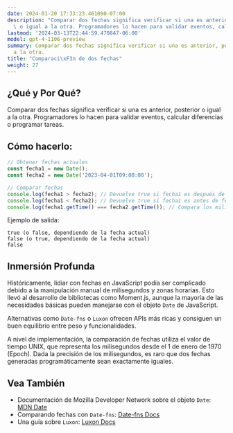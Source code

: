```yaml
---
date: 2024-01-20 17:33:23.461090-07:00
description: "Comparar dos fechas significa verificar si una es anterior, posterior\
  \ o igual a la otra. Programadores lo hacen para validar eventos, calcular diferencias\u2026"
lastmod: '2024-03-13T22:44:59.470847-06:00'
model: gpt-4-1106-preview
summary: Comparar dos fechas significa verificar si una es anterior, posterior o igual
  a la otra.
title: "Comparaci\xF3n de dos fechas"
weight: 27
---
```


## ¿Qué y Por Qué?
Comparar dos fechas significa verificar si una es anterior, posterior o igual a la otra. Programadores lo hacen para validar eventos, calcular diferencias o programar tareas.

## Cómo hacerlo:
```javascript
// Obtener fechas actuales
const fecha1 = new Date();
const fecha2 = new Date('2023-04-01T09:00:00');

// Comparar fechas
console.log(fecha1 > fecha2); // Devuelve true si fecha1 es después de fecha2
console.log(fecha1 < fecha2); // Devuelve true si fecha1 es antes de fecha2
console.log(fecha1.getTime() === fecha2.getTime()); // Compara los milisegundos para saber si son iguales
```

Ejemplo de salida:
```
true (o false, dependiendo de la fecha actual)
false (o true, dependiendo de la fecha actual)
false
```

## Inmersión Profunda
Históricamente, lidiar con fechas en JavaScript podía ser complicado debido a la manipulación manual de milisegundos y zonas horarias. Esto llevó al desarrollo de bibliotecas como Moment.js, aunque la mayoría de las necesidades básicas pueden manejarse con el objeto `Date` de JavaScript.

Alternativas como `Date-fns` o `Luxon` ofrecen APIs más ricas y consiguen un buen equilibrio entre peso y funcionalidades.

A nivel de implementación, la comparación de fechas utiliza el valor de tiempo UNIX, que representa los milisegundos desde el 1 de enero de 1970 (Epoch). Dada la precisión de los milisegundos, es raro que dos fechas generadas programáticamente sean exactamente iguales.

## Vea También
- Documentación de Mozilla Developer Network sobre el objeto `Date`: [MDN Date](https://developer.mozilla.org/es/docs/Web/JavaScript/Reference/Global_Objects/Date)
- Comparando fechas con `Date-fns`: [Date-fns Docs](https://date-fns.org/)
- Una guía sobre `Luxon`: [Luxon Docs](https://moment.github.io/luxon/#/)
